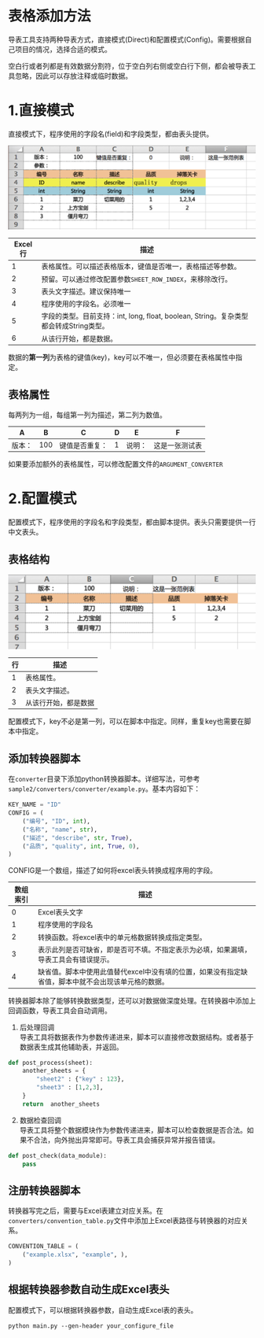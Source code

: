 
# 表格添加方法
导表工具支持两种导表方式，直接模式(Direct)和配置模式(Config)。需要根据自己项目的情况，选择合适的模式。

空白行或者列都是有效数据分割符，位于空白列右侧或空白行下侧，都会被导表工具忽略，因此可以存放注释或临时数据。

# 1.直接模式
直接模式下，程序使用的字段名(field)和字段类型，都由表头提供。

![](images/direct-header@2x.png)

Excel行 | 描述
--------|---------
 1      | 表格属性。可以描述表格版本，键值是否唯一，表格描述等参数。
 2      | 预留。可以通过修改配置参数`SHEET_ROW_INDEX`，来移除改行。
 3      | 表头文字描述。建议保持唯一
 4      | 程序使用的字段名。必须唯一
 5      | 字段的类型。目前支持：int, long, float, boolean, String。复杂类型都会转成String类型。
 6      | 从该行开始，都是数据。

数据的**第一列**为表格的键值(key)，key可以不唯一，但必须要在表格属性中指定。

## 表格属性
每两列为一组，每组第一列为描述，第二列为数值。

A   | B     | C     | D     | E     | F
----|-------|-------|-------|-------|---
版本：|100   | 键值是否重复：| 1 | 说明：| 这是一张测试表

如果要添加额外的表格属性，可以修改配置文件的`ARGUMENT_CONVERTER`

# 2.配置模式
配置模式下，程序使用的字段名和字段类型，都由脚本提供。表头只需要提供一行中文表头。

## 表格结构
![](images/config-header@2x.png)

行   | 描述
-----|------
 1 | 表格属性。
 2 | 表头文字描述。
 3 | 从该行开始，都是数据

配置模式下，key不必是第一列，可以在脚本中指定。同样，重复key也需要在脚本中指定。

## 添加转换器脚本
在`converter`目录下添加python转换器脚本。详细写法，可参考`sample2/converters/converter/example.py`。基本内容如下：

```python
KEY_NAME = "ID"
CONFIG = (
    ("编号", "ID", int),
    ("名称", "name", str),
    ("描述", "describe", str, True),
    ("品质", "quality", int, True, 0),
)
```

CONFIG是一个数组，描述了如何将excel表头转换成程序用的字段。

数组索引 | 描述
--------|------------
 0      | Excel表头文字
 1      | 程序使用的字段名
 2      | 转换函数。将excel表中的单元格数据转换成指定类型。
 3      | 表示此列是否可缺省，即是否可不填。不指定表示为必填，如果漏填，导表工具会有错误提示。
 4      | 缺省值。脚本中使用此值替代excel中没有填的位置，如果没有指定缺省值，脚本中就不会出现该单元格的数据。

转换器脚本除了能够转换数据类型，还可以对数据做深度处理。在转换器中添加上回调函数，导表工具会自动调用。

1. 后处理回调  
导表工具将数据表作为参数传递进来，脚本可以直接修改数据结构。或者基于数据表生成其他辅助表，并返回。

```python
def post_process(sheet):
    another_sheets = {
        "sheet2" : {"key" : 123},
        "sheet3" : [1,2,3],
    }
    return  another_sheets
```

2. 数据检查回调  
导表工具将整个数据模块作为参数传递进来，脚本可以检查数据是否合法。如果不合法，向外抛出异常即可。导表工具会捕获异常并报告错误。

```python
def post_check(data_module):
    pass
```

## 注册转换器脚本
转换器写完之后，需要与Excel表建立对应关系。在`converters/convention_table.py`文件中添加上Excel表路径与转换器的对应关系。

```python
CONVENTION_TABLE = (
    ("example.xlsx", "example", ),
)
```

## 根据转换器参数自动生成Excel表头
配置模式下，可以根据转换器参数，自动生成Excel表的表头。

```shell
python main.py --gen-header your_configure_file
```
